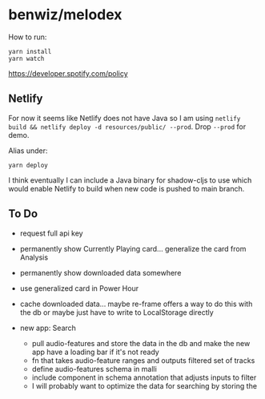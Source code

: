 # benwiz/melodex

How to run:

```
yarn install
yarn watch
```

https://developer.spotify.com/policy

## Netlify

For now it seems like Netlify does not have Java so I am using `netlify build && netlify deploy -d resources/public/ --prod`. Drop `--prod` for demo. 

Alias under:

```yarn deploy```

I think eventually I can include a Java binary for shadow-cljs to use which would enable Netlify to build when new code is pushed to main branch.

## To Do

- request full api key

- permanently show Currently Playing card... generalize the card from Analysis
- permanently show downloaded data somewhere
- use generalized card in Power Hour
- cache downloaded data... maybe re-frame offers a way to do this with the db or maybe just have to write to LocalStorage directly

- new app: Search
  - pull audio-features and store the data in the db and make the new app have a loading bar if it's not ready
  - fn that takes audio-feature ranges and outputs filtered set of tracks
  - define audio-features schema in malli
  - include component in schema annotation that adjusts inputs to filter
  - I will probably want to optimize the data for searching by storing the 
